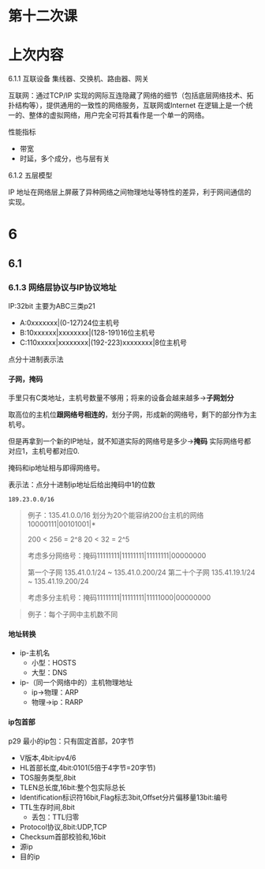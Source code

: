 # 第十二次课

# 上次内容

6.1.1
互联设备
集线器、交换机、路由器、网关

互联网：通过TCP/IP 实现的网际互连隐藏了网络的细节（包括底层网络技术、拓扑结构等），提供通用的一致性的网络服务，互联网或Internet 在逻辑上是一个统一的、整体的虚拟网络，用户完全可将其看作是一个单一的网络。

性能指标
- 带宽
- 时延，多个成分，也与层有关

6.1.2 五层模型

IP 地址在网络层上屏蔽了异种网络之间物理地址等特性的差异，利于网间通信的实现。


# 6
## 6.1
### 6.1.3 网络层协议与IP协议地址
IP:32bit 主要为ABC三类p21
- A:0xxxxxxx|(0-127)24位主机号
- B:10xxxxxx|xxxxxxxx|(128-191)16位主机号
- C:110xxxxx|xxxxxxxx|(192-223)xxxxxxxx|8位主机号

点分十进制表示法

#### 子网，掩码

手里只有C类地址，主机号数量不够用；将来的设备会越来越多->**子网划分**

取高位的主机位**跟网络号相连的**，划分子网，形成新的网络号，剩下的部分作为主机号。

但是再拿到一个新的IP地址，就不知道实际的网络号是多少->**掩码**
实际网络号都对应1，主机号都对应0.

掩码和ip地址相与即得网络号。

表示法：点分十进制ip地址后给出掩码中1的位数
```
189.23.0.0/16
```

> 例子：135.41.0.0/16 划分为20个能容纳200台主机的网络
> 10000111|00101001|*
>
> 200 < 256 = 2^8
> 20 < 32 = 2^5
>
> 考虑多分网络号：掩码11111111|11111111|11111111|00000000
>
> 第一个子网
> 135.41.0.1/24 ~ 135.41.0.200/24
> 第二十个子网
> 135.41.19.1/24 ~ 135.41.19.200/24
>
> 考虑多分主机号：掩码11111111|11111111|11111000|00000000

> 例子：每个子网中主机数不同

#### 地址转换

- ip-主机名
  - 小型：HOSTS
  - 大型：DNS
- ip-（同一个网络中的）主机物理地址
  - ip->物理：ARP
  - 物理->ip：RARP

#### ip包首部
p29
最小的ip包：只有固定首部，20字节
- V版本,4bit:ipv4/6
- HL首部长度,4bit:0101(5倍于4字节=20字节)
- TOS服务类型,8bit
- TLEN总长度,16bit:整个包实际总长
- Identification标识符16bit,Flag标志3bit,Offset分片偏移量13bit:编号
- TTL生存时间,8bit
  - 丢包：TTL归零
- Protocol协议,8bit:UDP,TCP
- Checksum首部校验和,16bit
- 源ip
- 目的ip
